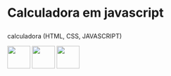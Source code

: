 # <p>Calculadora em javascript</p>
 calculadora (HTML, CSS, JAVASCRIPT)
 
<div>
<img src="https://cdn.jsdelivr.net/gh/devicons/devicon/icons/css3/css3-plain-wordmark.svg" height="52". width="52."/>
<img src="https://cdn.jsdelivr.net/gh/devicons/devicon/icons/javascript/javascript-plain.svg" height="52". width="52."/>
<img src="https://cdn.jsdelivr.net/gh/devicons/devicon/icons/html5/html5-plain-wordmark.svg" height="52". width="52."/>
</div>
